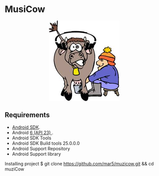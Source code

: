 MusiCow 
===================

<p align="center">
    <img src="images/logo.png" alt="Web Launcher"/>
</p>

Requirements
------------

 - [Android SDK](http://developer.android.com/sdk/index.html).
 - Android [6 (API 23) ](http://developer.android.com/tools/revisions/platforms.html#6).
 - Android SDK Tools
 - Android SDK Build tools 25.0.0.0
 - Android Support Repository
 - Android Support library


Installing project
	$ git clone https://github.com/mar5/muzicow.git && cd muziCow
	
